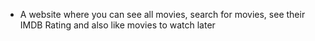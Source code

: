 - A website where you can see all movies, search for movies, see their IMDB Rating and also like movies to watch later
